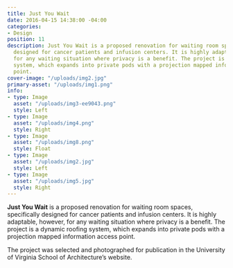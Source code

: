 ```yaml
---
title: Just You Wait
date: 2016-04-15 14:38:00 -04:00
categories:
- Design
position: 11
description: Just You Wait is a proposed renovation for waiting room spaces, specifically
  designed for cancer patients and infusion centers. It is highly adaptable, however,
  for any waiting situation where privacy is a benefit. The project is a dynamic roofing
  system, which expands into private pods with a projection mapped information access
  point.
cover-image: "/uploads/img2.jpg"
primary-asset: "/uploads/img1.png"
info:
- type: Image
  asset: "/uploads/img3-ee9043.png"
  style: Left
- type: Image
  asset: "/uploads/img4.png"
  style: Right
- type: Image
  asset: "/uploads/img8.png"
  style: Float
- type: Image
  asset: "/uploads/img2.jpg"
  style: Left
- type: Image
  asset: "/uploads/img5.jpg"
  style: Right
---
```


**Just You Wait** is a proposed renovation for waiting room spaces, specifically designed for cancer patients and infusion centers. It is highly adaptable, however, for any waiting situation where privacy is a benefit. The project is a dynamic roofing system, which expands into private pods with a projection mapped information access point.

The project was selected and photographed for publication in the University of Virginia School of Architecture’s website.

